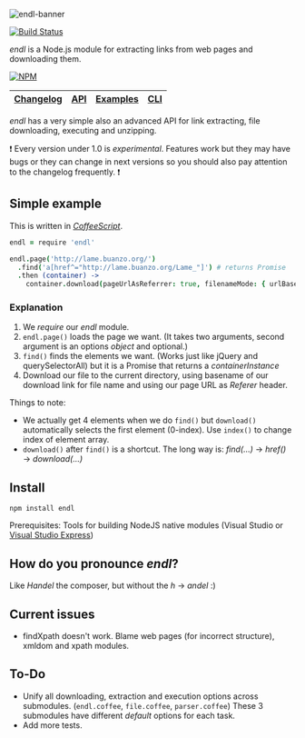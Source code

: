 ![endl-banner](https://cloud.githubusercontent.com/assets/486818/9147568/65481174-3d71-11e5-86c4-27f0647c37dc.png)

[![Build Status](https://travis-ci.org/dogancelik/endl.svg?branch=master)](https://travis-ci.org/dogancelik/endl)

*endl* is a Node.js module for extracting links from web pages and downloading them.

[![NPM](https://nodei.co/npm/endl.png?downloads=true&stars=true)](https://nodei.co/npm/endl/)

| [Changelog](https://github.com/dogancelik/endl/blob/master/CHANGELOG.md) | [API](https://github.com/dogancelik/endl/wiki/API) | [Examples](https://github.com/dogancelik/endl/wiki/Examples) | [CLI](https://github.com/dogancelik/endl-cli) |
|:-:|:-:|:-:|:-:|

*endl* has a very simple also an advanced API for link extracting, file downloading, executing and unzipping.

:exclamation: Every version under 1.0 is *experimental*. Features work but they may have bugs or they can change in next versions so you should also pay attention to the changelog frequently. :exclamation:

## Simple example
This is written in [*CoffeeScript*](https://github.com/jashkenas/coffeescript).

```coffee
endl = require 'endl'

endl.page('http://lame.buanzo.org/')
  .find('a[href^="http://lame.buanzo.org/Lame_"]') # returns Promise
  .then (container) ->
    container.download(pageUrlAsReferrer: true, filenameMode: { urlBasename: true })
```

### Explanation
1. We *require* our *endl* module.
2. `endl.page()` loads the page we want. (It takes two arguments, second argument is an options *object* and optional.)
3. `find()` finds the elements we want. (Works just like jQuery and querySelectorAll) but it is a Promise that returns a *containerInstance*
4. Download our file to the current directory, using basename of our download link for file name and using our page URL as *Referer* header.

Things to note:
* We actually get 4 elements when we do `find()` but `download()` automatically selects the first element (0-index). Use `index()` to change index of element array.
* `download()` after `find()` is a shortcut. The long way is: *find(...)* → *href()* → *download(...)*

## Install
```
npm install endl
```

Prerequisites: Tools for building NodeJS native modules (Visual Studio or [Visual Studio Express](https://www.visualstudio.com/en-us/products/visual-studio-express-vs.aspx))

## How do you pronounce *endl*?
Like *Handel* the composer, but without the *h* → *andel* :)

## Current issues
* findXpath doesn't work. Blame web pages (for incorrect structure), xmldom and xpath modules.

## To-Do
* Unify all downloading, extraction and execution options across submodules. (`endl.coffee`, `file.coffee`, `parser.coffee`) These 3 submodules have different *default* options for each task.
* Add more tests.
